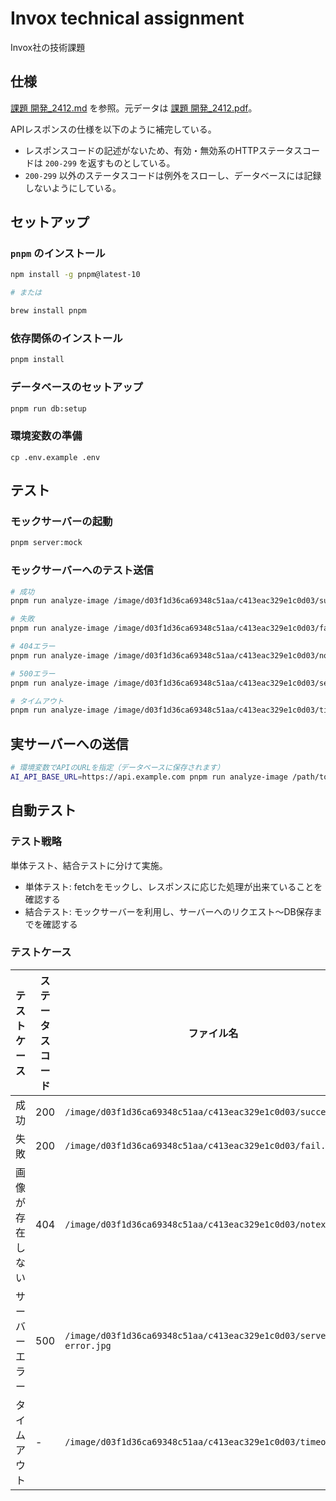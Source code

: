 # Invox technical assignment

Invox社の技術課題

## 仕様

[課題 開発_2412.md]() を参照。元データは [課題 開発_2412.pdf]()。

APIレスポンスの仕様を以下のように補完している。

- レスポンスコードの記述がないため、有効・無効系のHTTPステータスコードは `200-299` を返すものとしている。
- `200-299` 以外のステータスコードは例外をスローし、データベースには記録しないようにしている。

## セットアップ

### `pnpm` のインストール

```bash
npm install -g pnpm@latest-10

# または

brew install pnpm
```

### 依存関係のインストール

```bash
pnpm install
```

### データベースのセットアップ

```bash
pnpm run db:setup
```

### 環境変数の準備

```
cp .env.example .env
```

## テスト

### モックサーバーの起動

```bash
pnpm server:mock
```

### モックサーバーへのテスト送信

```bash
# 成功
pnpm run analyze-image /image/d03f1d36ca69348c51aa/c413eac329e1c0d03/success.jpg

# 失敗
pnpm run analyze-image /image/d03f1d36ca69348c51aa/c413eac329e1c0d03/fail.jpg

# 404エラー
pnpm run analyze-image /image/d03f1d36ca69348c51aa/c413eac329e1c0d03/notexist.jpg

# 500エラー
pnpm run analyze-image /image/d03f1d36ca69348c51aa/c413eac329e1c0d03/server-error.jpg

# タイムアウト
pnpm run analyze-image /image/d03f1d36ca69348c51aa/c413eac329e1c0d03/timeout.jpg
```

## 実サーバーへの送信

```bash
# 環境変数でAPIのURLを指定（データベースに保存されます）
AI_API_BASE_URL=https://api.example.com pnpm run analyze-image /path/to/image.jpg
```

## 自動テスト

### テスト戦略

単体テスト、結合テストに分けて実施。

- 単体テスト: fetchをモックし、レスポンスに応じた処理が出来ていることを確認する
- 結合テスト: モックサーバーを利用し、サーバーへのリクエスト〜DB保存までを確認する

### テストケース

テストケース | ステータスコード | ファイル名 | DB記録
---|---|---|---
成功 | 200 | `/image/d03f1d36ca69348c51aa/c413eac329e1c0d03/success.jpg`|あり
失敗 | 200 | `/image/d03f1d36ca69348c51aa/c413eac329e1c0d03/fail.jpg`|あり
画像が存在しない | 404 | `/image/d03f1d36ca69348c51aa/c413eac329e1c0d03/notexist.jpg`|なし
サーバーエラー | 500 | `/image/d03f1d36ca69348c51aa/c413eac329e1c0d03/server-error.jpg`|なし
タイムアウト | - | `/image/d03f1d36ca69348c51aa/c413eac329e1c0d03/timeout.jpg`|なし

